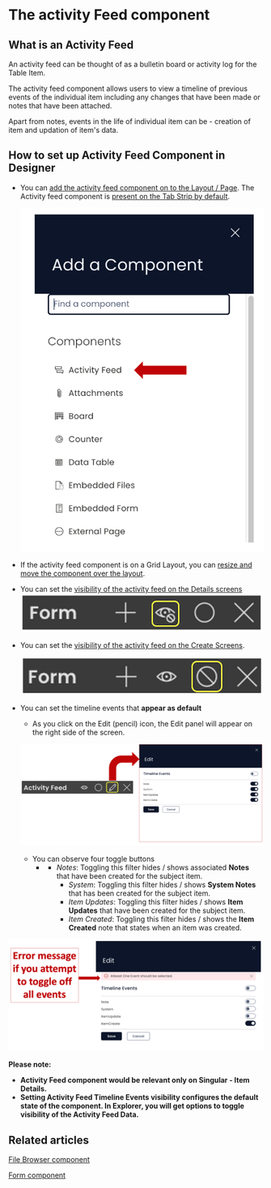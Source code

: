 # The activity Feed component

## What is an Activity Feed

An activity feed can be thought of as a bulletin board or activity log for the Table Item.

The activity feed component allows users to view a timeline of previous events of the individual item including any changes that have been made or notes that have been attached.

Apart from notes, events in the life of individual item can be - creation of item and updation of item's data.

## How to set up Activity Feed Component in Designer

- You can [add the activity feed component on to the Layout / Page](/docs/Rapid/4-Keyper%20Manual/2-Designer/2-Pages/5-how-to-guides/how-to-add-a-component/how-to-add-a-component.md "How to add a component to a Layout / Page?"). The Activity feed component is [present on the Tab Strip by default](/docs/Rapid/4-Keyper%20Manual/2-Designer/2-Pages/5-how-to-guides/how-to-configure-item-details-and-item-creation/how-to-configure-item-details-and-item-creation.md "How to configure Item Details and Item Creation?").  

    ![Activity feed in component list](<Activity feed in component list.png>)

- If the activity feed component is on a Grid Layout, you can [resize and move the component over the layout](/docs/Rapid/4-Keyper%20Manual/2-Designer/2-Pages/5-how-to-guides/how-to-arrange-a-component-on-a-grid/how-to-arrange-a-component-on-a-grid.md "How to arrange a component on Grid layout?").
- You can set the [visibility of the activity feed on the Details screens](/docs/Rapid/4-Keyper%20Manual/2-Designer/2-Pages/5-how-to-guides/how-to-hide-components-on-breakpoints/how-to-hide-components-on-breakpoints.md "How to set a component to be visible / hidden on 'Item Details' and 'Create' breakpoints?")
    ![Visibility toggle](<../Visiblity toggle.png>)
- You can set the [visibility of the activity feed on the Create Screens](/docs/Rapid/4-Keyper%20Manual/2-Designer/2-Pages/5-how-to-guides/how-to-hide-components-on-breakpoints/how-to-hide-components-on-breakpoints.md "How to set a component to be visible / hidden on 'Item Details' and 'Create' breakpoints?").  

    ![Display toggle](<../Display toggle.png>)

- You can set the timeline events that **appear as default** 
    - As you click on the Edit (pencil) icon, the Edit panel will appear on the right side of the screen. 

    ![Edit panel](<Edit panel.png>)
    
    - You can observe four toggle buttons 
        - - *Notes*: Toggling this filter hides / shows associated **Notes** that have been created for the subject item.
            - *System*: Toggling this filter hides / shows **System Notes** that has been created for the subject item.
            - *Item Updates*: Toggling this filter hides / shows **Item Updates** that have been created for the subject item.
            - *Item Created*: Toggling this filter hides / shows the **Item Created** note that states when an item was created.

![Error message with no events](<Error message with no events.png>)

**Please note:**

- **Activity Feed component would be relevant only on Singular - Item Details.**
- **Setting Activity Feed Timeline Events visibility configures the default state of the component. In Explorer, you will get options to toggle visibility of the Activity Feed Data.**

## Related articles

[File Browser component](/docs/Rapid/4-Keyper%20Manual/2-Designer/2-Pages/3-Components/file-browser/file-browser.md "What is a File Browser component on a Layout / Page?")

[Form component](/docs/Rapid/4-Keyper%20Manual/2-Designer/2-Pages/3-Components/form/form.md "What is a Form Component on a Layout / Page?")
